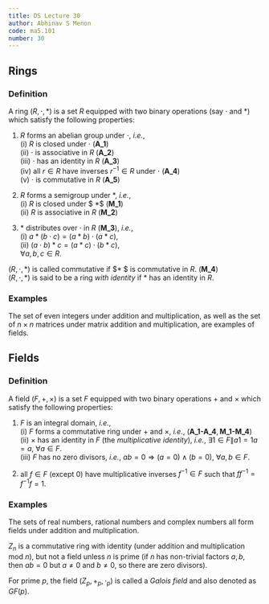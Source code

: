 ```yaml
---
title: DS Lecture 30
author: Abhinav S Menon
code: ma5.101
number: 30
---
```


## Rings
### Definition
A ring $(R, \cdot, * )$ is a set $R$ equipped with two binary operations (say $\cdot$ and $*$) which satisfy the following properties:  
1. $R$ forms an abelian group under $\cdot$, *i.e.*,  
    (i) $R$ is closed under $\cdot$ $(\textbf{A_1})$  
    (ii) $\cdot$ is associative in $R$ ($\textbf{A_2}$)  
    (iii) $\cdot$ has an identity in $R$ ($\textbf{A_3}$)  
    (iv) all $r \in R$ have inverses $r^{-1} \in R$ under $\cdot$ ($\textbf{A_4}$)  
    (v) $\cdot$ is commutative in $R$ ($\textbf{A_5}$)  

2. $R$ forms a semigroup under $*$, *i.e.*,  
    (i) $R$ is closed under $ *$ ($\textbf{M_1}$)  
    (ii) $R$ is associative in $R$ ($\textbf{M_2}$)  

3. $*$ distributes over $\cdot$ in $R$ ($\textbf{M_3}$), *i.e.*,  
    (i) $a * (b \cdot c) = (a * b) \cdot (a * c)$,  
    (ii) $(a \cdot  b ) * c = (a * c) \cdot (b * c)$,  
    $\forall a,b,c \in R$.
    
    
$(R, \cdot, * )$ is called commutative if $* $ is commutative in $R$. ($\textbf{M_4}$)  
$(R, \cdot, * )$ is said to be a ring *with identity* if $*$ has an identity in $R$.

### Examples
The set of even integers under addition and multiplication, as well as the set of $n \times n$ matrices under matrix addition and multiplication, are examples of fields.

## Fields
### Definition
A field $(F, +, \times)$ is a set $F$ equipped with two binary operations $+$ and $\times$ which satisfy the following properties:  

1. $F$ is an integral domain, *i.e.*,  
    (i) $F$ forms a commutative ring under $+$ and $\times$, *i.e.*, ($\textbf{A_1-A_4}, \textbf{M_1-M_4}$)  
    (ii) $\times$ has an identity in $F$ (the *multiplicative identity*), *i.e.*, $\exists 1 \in F \| a1 = 1a = a$, $\forall a \in F$.  
    (iii) $F$ has no zero divisors, *i.e.*, $ab = 0 \Rightarrow (a = 0) \wedge (b = 0)$, $\forall a,b \in F$.  
    
2. all $f \in F$ (except 0) have multiplicative inverses $f^{-1} \in F$ such that $ff^{-1} = f^{-1}f = 1$.

### Examples
The sets of real numbers, rational numbers and complex numbers all form fields under addition and multiplication.

$Z_n$ is a commutative ring with identity (under addition and multiplication mod $n$), but not a field unless $n$ is prime (if $n$ has non-trivial factors $a, b$, then $ab = 0$ but $a \neq 0$ and $b \neq 0$, so there are zero divisors).

For prime $p$, the field $(Z_p, +_p, \cdot_p)$ is called a *Galois field* and also denoted as $GF(p)$.
